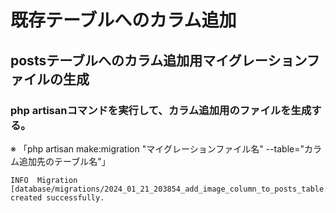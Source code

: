 # 既存テーブルへのカラム追加

## postsテーブルへのカラム追加用マイグレーションファイルの生成

### php artisanコマンドを実行して、カラム追加用のファイルを生成する。
※ 「php artisan make:migration "マイグレーションファイル名" --table="カラム追加先のテーブル名"」

    INFO  Migration [database/migrations/2024_01_21_203854_add_image_column_to_posts_table.php] created successfully.

